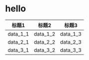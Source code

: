 # hello
| 标题1 | 标题2 | 标题3 |
| ------ | ------ | ------ |
| data_1_1 | data_1_2 | data_1_3 |
| data_2_1 | data_2_2 | data_2_3 |
| data_3_1 | data_3_2 | data_3_3 |
